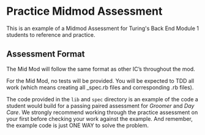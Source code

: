 # Practice Midmod Assessment

This is an example of a Midmod Assessment for Turing's Back End Module 1 students to reference and practice.

## Assessment Format

The Mid Mod will follow the same format as other IC’s throughout the mod.

For the Mid Mod, no tests will be provided. You will be expected to TDD all work (which means creating all _spec.rb files and corresponding .rb files).

The code provided in the `lib` and `spec` directory is an example of the code a student would build for a passing paired assessment for *Groomer* and *Day Care*. We strongly recommend working through the practice assessment on your first before checking your work against the example. And remember, the example code is just ONE WAY to solve the problem.
